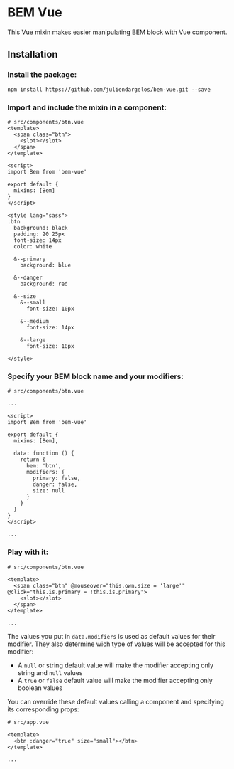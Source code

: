 # BEM Vue
This Vue mixin makes easier manipulating BEM block with Vue component.

## Installation
### Install the package:
```
npm install https://github.com/juliendargelos/bem-vue.git --save
```


### Import and include the mixin in a component:
```vue
# src/components/btn.vue
<template>
  <span class="btn">
    <slot></slot>
  </span>
</template>

<script>
import Bem from 'bem-vue'

export default {
  mixins: [Bem]
}
</script>

<style lang="sass">
.btn
  background: black
  padding: 20 25px
  font-size: 14px
  color: white

  &--primary
    background: blue

  &--danger
    background: red

  &--size
    &--small
      font-size: 10px

    &--medium
      font-size: 14px

    &--large
      font-size: 18px

</style>
```

### Specify your BEM block name and your modifiers:
```vue
# src/components/btn.vue

...

<script>
import Bem from 'bem-vue'

export default {
  mixins: [Bem],

  data: function () {
    return {
      bem: 'btn',
      modifiers: {
        primary: false,
        danger: false,
        size: null
      }
    }
  }
}
</script>

...
```

### Play with it:
```vue
# src/components/btn.vue

<template>
  <span class="btn" @mouseover="this.own.size = 'large'" @click="this.is.primary = !this.is.primary">
    <slot></slot>
  </span>
</template>

...
```

The values you put in `data.modifiers` is used as default values for their modifier.
They also determine wich type of values will be accepted for this modifier:
- A `null` or string default value will make the modifier accepting only string and `null` values
- A `true` or `false` default value will make the modifier accepting only boolean values

You can override these default values calling a component and specifying its corresponding props:
```vue
# src/app.vue

<template>
  <btn :danger="true" size="small"></btn>
</template>

...
```
